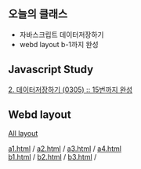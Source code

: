 ## 오늘의 클래스

- 자바스크립트 데이터저장하기   
- webd layout b-1까지 완성

## Javascript Study
[2. 데이터저장하기 (0305) :: 15번까지 완성](https://ukey77.github.io/webs2024/javascript/javascript01.html)

## Webd layout 
[All layout](https://ukey77.github.io/webs2024/webd/layout/index.html)

[a1.html](https://ukey77.github.io/webs2024/webd/layout/layout/a1.html) /
[a2.html](https://ukey77.github.io/webs2024/webd/layout/layout/a2.html) /
[a3.html](https://ukey77.github.io/webs2024/webd/layout/layout/a3.html) /
[a4.html](https://ukey77.github.io/webs2024/webd/layout/layout/a4.html)   
[b1.html](https://ukey77.github.io/webs2024/webd/layout/layout/b1.html) /
[b2.html](https://ukey77.github.io/webs2024/webd/layout/layout/b2.html) /
[b3.html](https://ukey77.github.io/webs2024/webd/layout/layout/b3.html) /

